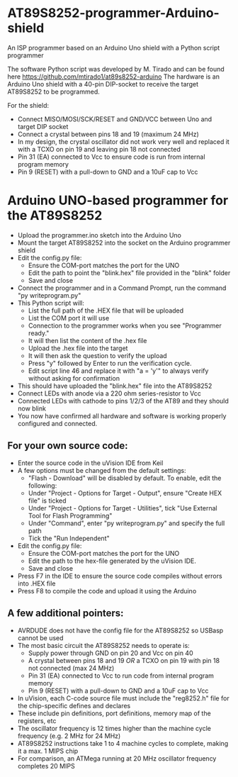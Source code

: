 # AT89S8252-programmer-Arduino-shield
An ISP programmer based on an Arduino Uno shield with a Python script programmer

The software Python script was developed by M. Tirado and can be found here https://github.com/mtirado1/at89s8252-arduino 
The hardware is an Arduino Uno shield with a 40-pin DIP-socket to receive the target AT89S8252 to be programmed. 

For the shield: 
- Connect MISO/MOSI/SCK/RESET and GND/VCC between Uno and target DIP socket 
- Connect a crystal between pins 18 and 19 (maximum 24 MHz) 
- In my design, the crystal oscillator did not work very well and replaced it with a TCXO on pin 19 and leaving pin 18 not connected 
- Pin 31 (EA) connected to Vcc to ensure code is run from internal program memory 
- Pin 9 (RESET) with a pull-down to GND and a 10uF cap to Vcc 

Arduino UNO-based programmer for the AT89S8252
==============================================
- Upload the programmer.ino sketch into the Arduino Uno 
- Mount the target AT89S8252 into the socket on the Arduino programmer shield 
- Edit the config.py file: 
	- Ensure the COM-port matches the port for the UNO
	- Edit the path to point the "blink.hex" file provided in the "blink" folder 
	- Save and close 
- Connect the programmer and in a Command Prompt, run the command "py writeprogram.py"
- This Python script will: 
	- List the full path of the .HEX file that will be uploaded 
	- List the COM port it will use 
	- Connection to the programmer works when you see "Programmer ready." 
	- It will then list the content of the .hex file 
	- Upload the .hex file into the target 
	- It will then ask the question to verify the upload 
	- Press "y" followed by Enter to run the verification cycle. 
	- Edit script line 46 and replace it with "a = 'y'" to always verify without asking for confirmation 
- This should have uploaded the "blink.hex" file into the AT89S8252 
- Connect LEDs with anode via a 220 ohm series-resistor to Vcc 
- Connected LEDs with cathode to pins 1/2/3 of the AT89 and they should now blink 
- You now have confirmed all hardware and software is working properly configured and connected. 

For your own source code: 
-------------------------
- Enter the source code in the uVision IDE from Keil 
- A few options must be changed from the default settings: 
	- "Flash - Download" will be disabled by default. To enable, edit the following: 
	- Under "Project - Options for Target - Output", ensure "Create HEX file" is ticked 
	- Under "Project - Options for Target - Utilities", tick "Use External Tool for Flash Programming" 
	- Under "Command", enter "py writeprogram.py" and specify the full path 
	- Tick the "Run Independent" 
- Edit the config.py file: 
	- Ensure the COM-port matches the port for the UNO
	- Edit the path to the hex-file generated by the uVision IDE. 
	- Save and close 
- Press F7 in the IDE to ensure the source code compiles without errors into .HEX file 
- Press F8 to compile the code and upload it using the Arduino 

A few additional pointers: 
--------------------------
- AVRDUDE does not have the config file for the AT89S8252 so USBasp cannot be used 
- The most basic circuit the AT89S8252 needs to operate is: 
	- Supply power through GND on pin 20 and Vcc on pin 40 
	- A crystal between pins 18 and 19 _OR_ a TCXO on pin 19 with pin 18 not connected (max 24 MHz) 
	- Pin 31 (EA) connected to Vcc to run code from internal program memory 
	- Pin 9 (RESET) with a pull-down to GND and a 10uF cap to Vcc 
- In uVision, each C-code source file must include the "reg8252.h" file for the chip-specific defines and declares 
- These include pin definitions, port definitions, memory map of the registers, etc 
- The oscillator frequency is 12 times higher than the machine cycle frequency (e.g. 2 MHz for 24 MHz) 
- AT89S8252 instructions take 1 to 4 machine cycles to complete, making it a max. 1 MIPS chip 
- For comparison, an ATMega running at 20 MHz oscillator frequency completes 20 MIPS 
